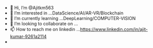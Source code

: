 - 👋 Hi, I’m @Ajitkm563
- 👀 I’m interested in ...DataScience/AI/AR-VR/Blockchain
- 🌱 I’m currently learning ...DeepLearning/COMPUTER-VISION
- 💞️ I’m looking to collaborate on ...
- 📫 How to reach me on linkedin ...https://www.linkedin.com/in/ajit-kumar-9261a2114
-  

<!---
Ajitkm563/Ajitkm563 is a ✨ special ✨ repository because its `README.md` (this file) appears on your GitHub profile.
You can click the Preview link to take a look at your changes.
--->
